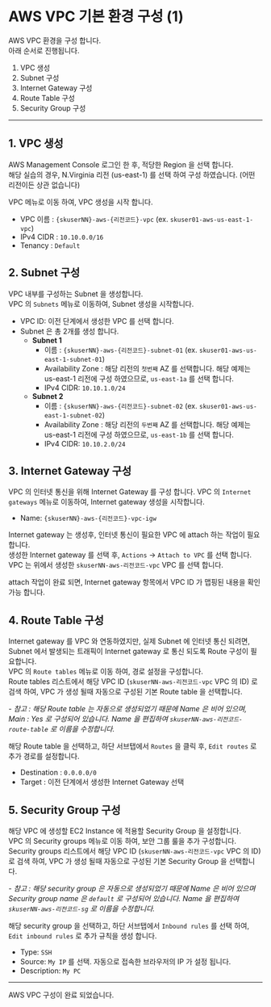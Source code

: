 # AWS VPC 기본 환경 구성 (1)

AWS VPC 환경을 구성 합니다.  
아래 순서로 진행됩니다.

1. VPC 생성
2. Subnet 구성
3. Internet Gateway 구성
4. Route Table 구성
5. Security Group 구성

---
## 1. VPC 생성
AWS Management Console 로그인 한 후, 적당한 Region 을 선택 합니다.  
해당 실습의 경우, N.Virginia 리전 (us-east-1) 를 선택 하여 구성 하였습니다. (어떤 리전이든 상관 없습니다)  

VPC 메뉴로 이동 하여, VPC 생성을 시작 합니다.
- VPC 이름 : `{skuserNN}-aws-{리전코드}-vpc` (ex. `skuser01-aws-us-east-1-vpc`)
- IPv4 CIDR : `10.10.0.0/16`
- Tenancy : `Default`


## 2. Subnet 구성
VPC 내부를 구성하는 Subnet 을 생성합니다.  
VPC 의 `Subnets` 메뉴로 이동하여, Subnet 생성을 시작합니다.

- VPC ID: 이전 단계에서 생성한 VPC 를 선택 합니다.
- Subnet 은 총 2개를 생성 합니다.
    * **Subnet 1**
      * 이름 : `{skuserNN}-aws-{리전코드}-subnet-01` (ex. `skuser01-aws-us-east-1-subnet-01`)
      * Availability Zone : 해당 리전의 `첫번째` AZ 를 선택합니다. 해당 예제는 us-east-1 리전에 구성 하였으므로, `us-east-1a` 를 선택 합니다.
      * IPv4 CIDR: `10.10.1.0/24`
    * **Subnet 2**
      * 이름 : `{skuserNN}-aws-{리전코드}-subnet-02` (ex. `skuser01-aws-us-east-1-subnet-02`)
      * Availability Zone : 해당 리전의 `두번째` AZ 를 선택합니다. 해당 예제는 us-east-1 리전에 구성 하였으므로, `us-east-1b` 를 선택 합니다.
      * IPv4 CIDR: `10.10.2.0/24`

## 3. Internet Gateway 구성
VPC 의 인터넷 통신을 위해 Internet Gateway 를 구성 합니다.
VPC 의 `Internet gateways` 메뉴로 이동하여, Internet gateway 생성을 시작합니다.

- Name: `{skuserNN}-aws-{리전코드}-vpc-igw`

Internet gateway 는 생성후, 인터넷 통신이 필요한 VPC 에 attach 하는 작업이 필요 합니다.  
생성한 Internet gateway 를 선택 후, `Actions` -> `Attach to VPC` 를 선택 합니다.  
VPC 는 위에서 생성한 `skuserNN-aws-리전코드-vpc` VPC 를 선택 합니다.  

attach 작업이 완료 되면, Internet gateway 항목에서 VPC ID 가 맵핑된 내용을 확인 가능 합니다.


## 4. Route Table 구성
Internet gateway 를 VPC 와 연동하였지만, 실제 Subnet 에 인터넷 통신 되려면, Subnet 에서 발생되는 트래픽이 Internet gateway 로 통신 되도록 Route 구성이 필요합니다.  
VPC 의 `Route tables` 메뉴로 이동 하여, 경로 설정을 구성합니다.  
Route tables 리스트에서 해당 VPC ID (`skuserNN-aws-리전코드-vpc` VPC 의 ID) 로 검색 하여, VPC 가 생성 될때 자동으로 구성된 기본 Route table 을 선택합니다.  

  *- 참고 : 해당 Route table 는 자동으로 생성되었기 때문에 Name 은 비어 있으며, Main : Yes 로 구성되어 있습니다. Name 을 편집하여 `skuserNN-aws-리전코드-route-table` 로 이름을 수정합니다.* 


해당 Route table 을 선택하고, 하단 서브탭에서 `Routes` 을 클릭 후, `Edit routes` 로 추가 경로를 설정합니다.
* Destination : `0.0.0.0/0`
* Target : 이전 단계에서 생성한 Internet Gateway 선택


## 5. Security Group 구성
해당 VPC 에 생성할 EC2 Instance 에 적용할 Security Group 을 설정합니다.  
VPC 의 Security groups 메뉴로 이동 하여, 보안 그룹 룰을 추가 구성합니다.
Security groups 리스트에서 해당 VPC ID (`skuserNN-aws-리전코드-vpc` VPC 의 ID) 로 검색 하여, VPC 가 생성 될때 자동으로 구성된 기본 Security Group 을 선택합니다.  

  *- 참고 : 해당 security group 은 자동으로 생성되었기 때문에 Name 은 비어 있으며 Security group name 은 `default` 로 구성되어 있습니다. Name 을 편집하여 `skuserNN-aws-리전코드-sg` 로 이름을 수정합니다.* 

해당 security group 을 선택하고, 하단 서브탭에서 `Inbound rules` 를 선택 하여, `Edit inbound rules` 로 추가 규칙을 생성 합니다.
* Type: `SSH`
* Source: `My IP` 를 선택. 자동으로 접속한 브라우저의 IP 가 설정 됩니다. 
* Description: `My PC` 

---

AWS VPC 구성이 완료 되었습니다.
